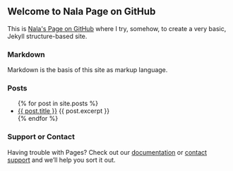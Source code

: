 ## Welcome to Nala Page on GitHub

This is [Nala's Page on GitHub](https://nomagev.github.io) where I try, somehow, to create a very basic, Jekyll structure-based site.

### Markdown

Markdown is the basis of this site as markup language.

### Posts

<ul>
  {% for post in site.posts %}
    <li>
      <a href="{{ post.url }}">{{ post.title }}</a>
      {{ post.excerpt }}
    </li>
  {% endfor %}
</ul>

### Support or Contact

Having trouble with Pages? Check out our [documentation](https://help.github.com/categories/github-pages-basics/) or [contact support](https://github.com/contact) and we’ll help you sort it out.
